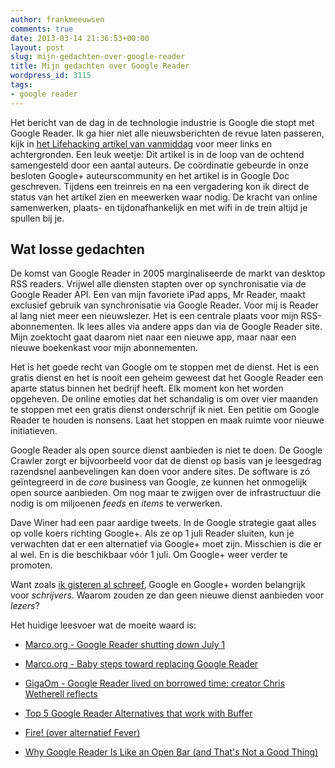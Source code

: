 ```yaml
---
author: frankmeeuwsen
comments: true
date: 2013-03-14 21:36:53+00:00
layout: post
slug: mijn-gedachten-over-google-reader
title: Mijn gedachten over Google Reader
wordpress_id: 3115
tags:
- google reader
---
```


Het bericht van de dag in de technologie industrie is Google die stopt met Google Reader. Ik ga hier niet alle nieuwsberichten de revue laten passeren, kijk in [het Lifehacking artikel van vanmiddag](http://lifehacking.nl/algemeen/google-reader-alternatief/) voor meer links en achtergronden. Een leuk weetje: Dit artikel is in de loop van de ochtend samengesteld door een aantal auteurs. De coördinatie gebeurde in onze besloten Google+ auteurscommunity en het artikel is in Google Doc geschreven. Tijdens een treinreis en na een vergadering kon ik direct de status van het artikel zien en meewerken waar nodig. De kracht van online samenwerken, plaats- en tijdonafhankelijk en met wifi in de trein altijd je spullen bij je.


## Wat losse gedachten


De komst van Google Reader in 2005 marginaliseerde de markt van desktop RSS readers. Vrijwel alle diensten stapten over op synchronisatie via de Google Reader API. Een van mijn favoriete iPad apps, Mr Reader, maakt exclusief gebruik van synchronisatie via Google Reader.
Voor mij is Reader al lang niet meer een nieuwslezer. Het is een centrale plaats voor mijn RSS-abonnementen. Ik lees alles via andere apps dan via de Google Reader site. Mijn zoektocht gaat daarom niet naar een nieuwe app, maar naar een nieuwe boekenkast voor mijn abonnementen.

Het is het goede recht van Google om te stoppen met de dienst. Het is een gratis dienst en het is nooit een geheim geweest dat het Google Reader een aparte status binnen het bedrijf heeft. Elk moment kon het worden opgeheven. De online emoties dat het schandalig is om over vier maanden te stoppen met een gratis dienst onderschrijf ik niet. Een petitie om Google Reader te houden is nonsens. Laat het stoppen en maak ruimte voor nieuwe initiatieven.

Google Reader als open source dienst aanbieden is niet te doen. De Google Crawler zorgt er bijvoorbeeld voor dat de dienst op basis van je leesgedrag razendsnel aanbevelingen kan doen voor andere sites. De software is zó geïntegreerd in de _core_ business van Google, ze kunnen het onmogelijk open source aanbieden. Om nog maar te zwijgen over de infrastructuur die nodig is om miljoenen _feeds_ en _items_ te verwerken.

Dave Winer had een paar aardige tweets. In de Google strategie gaat alles op volle koers richting Google+. Als ze op 1 juli Reader sluiten, kun je verwachten dat er een alternatief via Google+ moet zijn. Misschien is die er al wel. En is die beschikbaar vóór 1 juli. Om Google+ weer verder te promoten.

Want zoals [ik gisteren al schreef](http://incredibleadventure.nl/2013/03/google-author-rank-en-authorship-markup/), Google en Google+ worden belangrijk voor _schrijvers_. Waarom zouden ze dan geen nieuwe dienst aanbieden voor _lezers_?

Het huidige leesvoer wat de moeite waard is:



	
  * [Marco.org - Google Reader shutting down July 1](http://www.marco.org/2013/03/13/google-reader-sunset)

	
  * [Marco.org - Baby steps toward replacing Google Reader](http://www.marco.org/2013/03/14/baby-steps-replacing-google-reader)

	
  * [GigaOm - Google Reader lived on borrowed time: creator Chris Wetherell reflects](http://gigaom.com/2013/03/13/chris-wetherll-google-reader/)

	
  * [Top 5 Google Reader Alternatives that work with Buffer](http://blog.bufferapp.com/top-5-google-reader-alternatives-that-work-with-buffer)

	
  * [Fire! (over alternatief Fever)](http://shauninman.com/archive/2013/03/14/fire)

	
  * [Why Google Reader Is Like an Open Bar (and That's Not a Good Thing)](https://plus.google.com/u/0/115630079405940076652/posts/2SKAtawA7Co)



